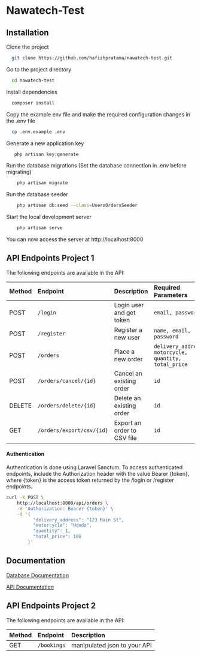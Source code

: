 
# Nawatech-Test
## Installation

Clone the project

```bash
  git clone https://github.com/hafizhpratama/nawatech-test.git
```

Go to the project directory

```bash
  cd nawatech-test
```

Install dependencies

```bash
  composer install
```

Copy the example env file and make the required configuration changes in the .env file


```bash
  cp .env.example .env
```

Generate a new application key


```bash
   php artisan key:generate
```

Run the database migrations (Set the database connection in .env before migrating)

```bash
    php artisan migrate
```

Run the database seeder

```bash
    php artisan db:seed --class=UsersOrdersSeeder
```

Start the local development server

```bash
    php artisan serve
```

You can now access the server at http://localhost:8000


## API Endpoints Project 1

The following endpoints are available in the API:

| Method | Endpoint     | Description                |Required Parameters   |
| :-------- | :------- | :------------------------- |:------------|
| POST | `/login` | Login user and get token | `email, password` |
| POST | `/register` | Register a new user | `name, email, password` |
| POST | `/orders` | Place a new order | `delivery_address, motorcycle, quantity, total_price` |
| POST | `/orders/cancel/{id}` | Cancel an existing order | `id` |
| DELETE | `/orders/delete/{id}` | Delete an existing order | `id` |
| GET | `/orders/export/csv/{id}` | Export an order to CSV file | `id` |

#### Authentication
Authentication is done using Laravel Sanctum. To access authenticated endpoints, include the Authorization header with the value Bearer {token}, where {token} is the access token returned by the /login or /register endpoints.

```bash
curl -X POST \
    http://localhost:8000/api/orders \
    -H 'Authorization: Bearer {token}' \
    -d '{
          "delivery_address": "123 Main St",
          "motorcycle": "Honda",
          "quantity": 1,
          "total_price": 100
        }'
```

        
## Documentation

[Database Documentation](https://drive.google.com/file/d/1vIwCF9HLJ4Bg_UdCE--ViLFHXXD59d_U/view)

[API Documentation](https://drive.google.com/file/d/1mZB0KsvlC43EwCWS6gbLDTPMGJLYxsmk/view)

## API Endpoints Project 2

The following endpoints are available in the API:

| Method | Endpoint     | Description                |
| :-------- | :------- | :------------------------- |
| GET | `/bookings` | manipulated json to your API |
